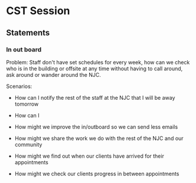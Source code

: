 # CST Session

## Statements

### In out board
Problem:
Staff don't have set schedules for every week, how can we check who is in the building or offsite at any time without having to call around, ask around or wander around the NJC.

Scenarios:
* How can I notify the rest of the staff at the NJC that I will be away tomorrow
* How can I

* How might we improve the in/outboard so we can send less emails
* How might we share the work we do with the rest of the NJC and our community
* How might we find out when our clients have arrived for their appointments
* How might we check our clients progress in between appointments
